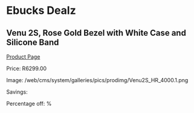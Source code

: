 
# Ebucks Dealz
## Venu 2S, Rose Gold Bezel with White Case and Silicone Band
[Product Page](https://www.ebucks.com/web/shop/productSelected.do?prodId=1196062167&catId=1233320031)

Price: R6299.00

Image: /web/cms/system/galleries/pics/prodimg/Venu2S_HR_4000.1.png

Savings: 

Percentage off: %
	